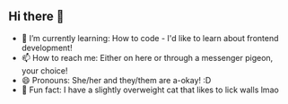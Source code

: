 ## Hi there 👋

- 🌱 I’m currently learning: How to code - I'd like to learn about frontend development!
- 📫 How to reach me: Either on here or through a messenger pigeon, your choice!
- 😄 Pronouns: She/her and they/them are a-okay! :D
- 🌈 Fun fact: I have a slightly overweight cat that likes to lick walls lmao
